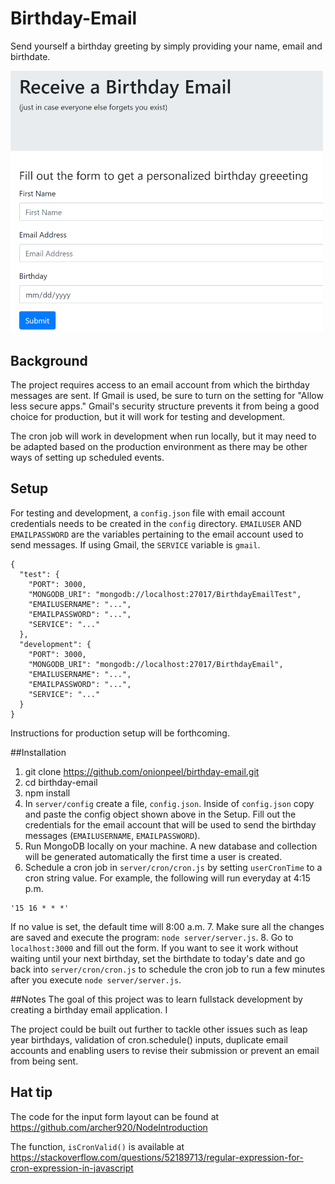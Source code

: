 # Birthday-Email

Send yourself a birthday greeting by simply providing your name, email and birthdate.  

<img src="images/BirthdayEmail.PNG" width="500">

## Background
The project requires access to an email account from which the birthday messages are sent.  If Gmail is used, be sure to turn on the setting for "Allow less secure apps."  Gmail's security structure prevents it from being a good choice for production, but it will work for testing and development.

The cron job will work in development when run locally, but it may need to be adapted based on the production environment as there may be other ways of setting up scheduled events.

## Setup
For testing and development, a `config.json` file with email account credentials needs to be created in the `config` directory.  `EMAILUSER` AND `EMAILPASSWORD` are the variables pertaining to the email account used to send messages.  If using Gmail, the `SERVICE` variable is `gmail`.  
```
{
  "test": {
    "PORT": 3000,
    "MONGODB_URI": "mongodb://localhost:27017/BirthdayEmailTest",
    "EMAILUSERNAME": "...",
    "EMAILPASSWORD": "...",
    "SERVICE": "..."
  },
  "development": {
    "PORT": 3000,
    "MONGODB_URI": "mongodb://localhost:27017/BirthdayEmail",
    "EMAILUSERNAME": "...",
    "EMAILPASSWORD": "...",
    "SERVICE": "..."
  }
}
```

Instructions for production setup will be forthcoming.

##Installation

1. git clone https://github.com/onionpeel/birthday-email.git
2. cd birthday-email
3. npm install
4. In `server/config` create a file, `config.json`.
Inside of `config.json` copy and paste the config object shown above in the Setup.  Fill out the credentials for the email account that will be used to send the birthday messages (`EMAILUSERNAME`, `EMAILPASSWORD`).    
5. Run MongoDB locally on your machine.  A new database and collection will be generated automatically the first time a user is created.
6.  Schedule a cron job in `server/cron/cron.js` by setting `userCronTime` to a cron string value.  For example, the following will run everyday at 4:15 p.m.  
```
'15 16 * * *'
```
If no value is set, the default time will 8:00 a.m.
7.  Make sure all the changes are saved and execute the program:  `node server/server.js`.
8.  Go to `localhost:3000` and fill out the form.  If you want to see it work without waiting until your next birthday, set the birthdate to today's date and go back into `server/cron/cron.js` to schedule the cron job to run a few minutes after you execute `node server/server.js`.

##Notes
The goal of this project was to learn fullstack development by creating a birthday email application.  I

The project could be built out further to tackle other issues such as leap year birthdays, validation of cron.schedule() inputs, duplicate email accounts and enabling users to revise their submission or prevent an email from being sent.

## Hat tip
The code for the input form layout can be found at https://github.com/archer920/NodeIntroduction

The function, `isCronValid()` is available at https://stackoverflow.com/questions/52189713/regular-expression-for-cron-expression-in-javascript
